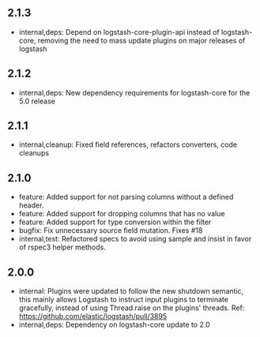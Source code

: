 ## 2.1.3
  - internal,deps: Depend on logstash-core-plugin-api instead of logstash-core, removing the need to mass update plugins on major releases of logstash

## 2.1.2
  - internal,deps: New dependency requirements for logstash-core for the 5.0 release

## 2.1.1
 - internal,cleanup: Fixed field references, refactors converters, code cleanups

## 2.1.0
 - feature: Added support for not parsing columns without a defined header.
 - feature: Added support for dropping columns that has no value
 - feature: Added support for type conversion within the filter
 - bugfix: Fix unnecessary source field mutation. Fixes #18
 - internal,test: Refactored specs to avoid using sample and insist in favor of rspec3
   helper methods.

## 2.0.0
 - internal: Plugins were updated to follow the new shutdown semantic, this mainly allows Logstash to instruct input plugins to terminate gracefully,
   instead of using Thread.raise on the plugins' threads. Ref: https://github.com/elastic/logstash/pull/3895
 - internal,deps: Dependency on logstash-core update to 2.0

